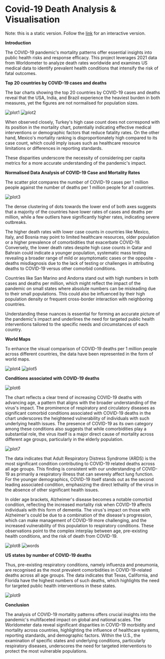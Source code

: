 # Covid-19 Death Analysis & Visualisation
Note: this is a static version. Follow the [link](https://rpubs.com/victoria_z/1170373 "link (rpubs)") for an interactive version. 

**Introduction**

The COVID-19 pandemic's mortality patterns offer essential insights into public health risks and response efficacy. This project leverages 2021 data from Worldometer to analyze death rates worldwide and examines US medical data to identify prevalent health conditions that intensify the risk of fatal outcomes.

**Top 20 countries by COVID-19 cases and deaths**

The bar charts showing the top 20 countries by COVID-19 cases and deaths reveal that the USA, India, and Brazil experience the heaviest burden in both measures, yet the figures are not normalised for population sizes. 

![plot1](images/newplot1.png)
![plot2](images/newplot2.png)

When observed closely, Turkey's high case count does not correspond with its position in the mortality chart, potentially indicating effective medical interventions or demographic factors that reduce fatality rates. On the other hand, Mexico's mortality ranking is disproportionately high compared to its case count, which could imply issues such as healthcare resource limitations or differences in reporting standards. 

These disparities underscore the necessity of considering per capita metrics for a more accurate understanding of the pandemic's impact.

**Normalised Data Analysis of COVID-19 Case and Mortality Rates**

The scatter plot compares the number of COVID-19 cases per 1 million people against the number of deaths per 1 million people for all countries. 

![plot3](images/newplot3.png)

The dense clustering of dots towards the lower end of both axes suggests that a majority of the countries have lower rates of cases and deaths per million, while a few outliers have significantly higher rates, indicating severe outbreaks.

The higher death rates with lower case counts in countries like Mexico, Italy, and Bosnia may point to limited healthcare resources, older population or a higher prevalence of comorbidities that exacerbate COVID-19. Conversely, the lower death rates despite high case counts in Qatar and Bahrain could indicate a younger population, systematic mass testing revealing a broader range of mild or asymptomatic cases or the opposite - deaths misdiagnosis due to the lack of testing or challenges in attributing deaths to COVID-19 versus other comorbid conditions.

Countries like San Marino and Andorra stand out with high numbers in both cases and deaths per million, which might reflect the impact of the pandemic on small states where absolute numbers can be misleading due to their small populations. This could also be influenced by their high population density or frequent cross-border interaction with neighboring countries.

Understanding these nuances is essential for forming an accurate picture of the pandemic's impact and underlines the need for targeted public health interventions tailored to the specific needs and circumstances of each country. 

**World Maps**

To enhance the visual comparison of COVID-19 deaths per 1 million people across different countries, the data have been represented in the form of world maps.

![plot4](images/newplot4.png)
![plot5](images/newplot5.png)

**Conditions associated with COVID-19 deaths**

![plot6](images/newplot6.png)

The chart reflects a clear trend of increasing COVID-19 deaths with advancing age, a pattern that aligns with the broader understanding of the virus's impact. The prominence of respiratory and circulatory diseases as significant comorbid conditions associated with COVID-19 deaths in the chart underscores the heightened vulnerability of individuals with such underlying health issues. The presence of COVID-19 as its own category among these conditions also suggests that while comorbidities play a substantial role, the virus itself is a major direct cause of mortality across different age groups, particularly in the elderly population.

![plot7](images/newplot7.png)

The data indicates that Adult Respiratory Distress Syndrome (ARDS) is the most significant condition contributing to COVID-19 related deaths across all age groups. This finding is consistent with our understanding of COVID-19 as primarily a respiratory illness that can severely affect lung function. For the younger demographics, COVID-19 itself stands out as the second leading associated condition, emphasizing the direct lethality of the virus in the absence of other significant health issues.

In older age brackets, Alzheimer's disease becomes a notable comorbid condition, reflecting the increased mortality risk when COVID-19 affects individuals with this form of dementia. The virus's impact on those with Alzheimer's could be due to a combination of the disease's progression, which can make management of COVID-19 more challenging, and the increased vulnerability of this population to respiratory conditions. These observations point to the complex interplay between age, pre-existing health conditions, and the risk of death from COVID-19.

![plot8](images/newplot8.png)
![words](images/words.png)

**US states by number of COVID-19 deaths**

Thus, pre-existing respiratory conditions, namely influenza and pneumonia, are recognised as the most prevalent comorbidities in COVID-19-related deaths across all age groups. The data indicates that Texas, California, and Florida have the highest numbers of such deaths, which highlights the need for targeted public health interventions in these states. 

![plot9](images/newplot9.png)

**Conclusion**

The analysis of COVID-19 mortality patterns offers crucial insights into the pandemic's multifaceted impact on global and national scales. The Worldometer data reveal significant disparities in COVID-19 morbidity and mortality across countries, highlighting the influence of healthcare systems, reporting standards, and demographic factors. Within the U.S., the examination of specific states and underlying conditions, particularly respiratory diseases, underscores the need for targeted interventions to protect the most vulnerable populations.
